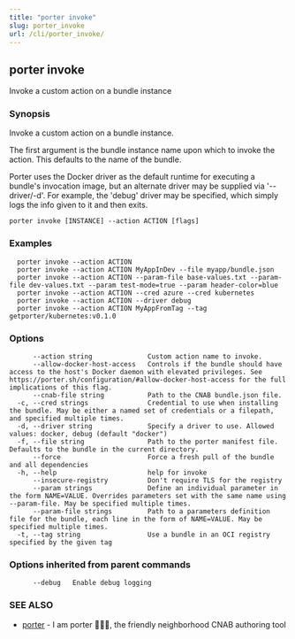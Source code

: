 ```yaml
---
title: "porter invoke"
slug: porter_invoke
url: /cli/porter_invoke/
---
```

## porter invoke

Invoke a custom action on a bundle instance

### Synopsis

Invoke a custom action on a bundle instance.

The first argument is the bundle instance name upon which to invoke the action. This defaults to the name of the bundle.

Porter uses the Docker driver as the default runtime for executing a bundle's invocation image, but an alternate driver may be supplied via '--driver/-d'.
For example, the 'debug' driver may be specified, which simply logs the info given to it and then exits.

```
porter invoke [INSTANCE] --action ACTION [flags]
```

### Examples

```
  porter invoke --action ACTION
  porter invoke --action ACTION MyAppInDev --file myapp/bundle.json
  porter invoke --action ACTION --param-file base-values.txt --param-file dev-values.txt --param test-mode=true --param header-color=blue
  porter invoke --action ACTION --cred azure --cred kubernetes
  porter invoke --action ACTION --driver debug
  porter invoke --action ACTION MyAppFromTag --tag getporter/kubernetes:v0.1.0

```

### Options

```
      --action string              Custom action name to invoke.
      --allow-docker-host-access   Controls if the bundle should have access to the host's Docker daemon with elevated privileges. See https://porter.sh/configuration/#allow-docker-host-access for the full implications of this flag.
      --cnab-file string           Path to the CNAB bundle.json file.
  -c, --cred strings               Credential to use when installing the bundle. May be either a named set of credentials or a filepath, and specified multiple times.
  -d, --driver string              Specify a driver to use. Allowed values: docker, debug (default "docker")
  -f, --file string                Path to the porter manifest file. Defaults to the bundle in the current directory.
      --force                      Force a fresh pull of the bundle and all dependencies
  -h, --help                       help for invoke
      --insecure-registry          Don't require TLS for the registry
      --param strings              Define an individual parameter in the form NAME=VALUE. Overrides parameters set with the same name using --param-file. May be specified multiple times.
      --param-file strings         Path to a parameters definition file for the bundle, each line in the form of NAME=VALUE. May be specified multiple times.
  -t, --tag string                 Use a bundle in an OCI registry specified by the given tag
```

### Options inherited from parent commands

```
      --debug   Enable debug logging
```

### SEE ALSO

* [porter](/cli/porter/)	 - I am porter 👩🏽‍✈️, the friendly neighborhood CNAB authoring tool

